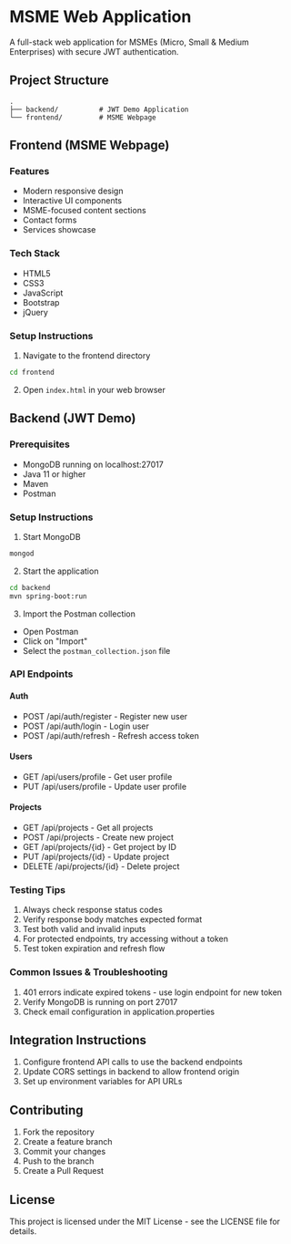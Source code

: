 # MSME Web Application

A full-stack web application for MSMEs (Micro, Small & Medium Enterprises) with secure JWT authentication.

## Project Structure

```
.
├── backend/          # JWT Demo Application
└── frontend/         # MSME Webpage
```

## Frontend (MSME Webpage)

### Features
- Modern responsive design
- Interactive UI components
- MSME-focused content sections
- Contact forms
- Services showcase

### Tech Stack
- HTML5
- CSS3
- JavaScript
- Bootstrap
- jQuery

### Setup Instructions
1. Navigate to the frontend directory
```bash
cd frontend
```
2. Open `index.html` in your web browser

## Backend (JWT Demo)

### Prerequisites
- MongoDB running on localhost:27017
- Java 11 or higher
- Maven
- Postman

### Setup Instructions

1. Start MongoDB
```bash
mongod
```

2. Start the application
```bash
cd backend
mvn spring-boot:run
```

3. Import the Postman collection
- Open Postman
- Click on "Import"
- Select the `postman_collection.json` file

### API Endpoints

#### Auth
- POST /api/auth/register - Register new user
- POST /api/auth/login - Login user
- POST /api/auth/refresh - Refresh access token

#### Users
- GET /api/users/profile - Get user profile
- PUT /api/users/profile - Update user profile

#### Projects
- GET /api/projects - Get all projects
- POST /api/projects - Create new project
- GET /api/projects/{id} - Get project by ID
- PUT /api/projects/{id} - Update project
- DELETE /api/projects/{id} - Delete project

### Testing Tips
1. Always check response status codes
2. Verify response body matches expected format
3. Test both valid and invalid inputs
4. For protected endpoints, try accessing without a token
5. Test token expiration and refresh flow

### Common Issues & Troubleshooting
1. 401 errors indicate expired tokens - use login endpoint for new token
2. Verify MongoDB is running on port 27017
3. Check email configuration in application.properties

## Integration Instructions

1. Configure frontend API calls to use the backend endpoints
2. Update CORS settings in backend to allow frontend origin
3. Set up environment variables for API URLs

## Contributing

1. Fork the repository
2. Create a feature branch
3. Commit your changes
4. Push to the branch
5. Create a Pull Request

## License

This project is licensed under the MIT License - see the LICENSE file for details.
